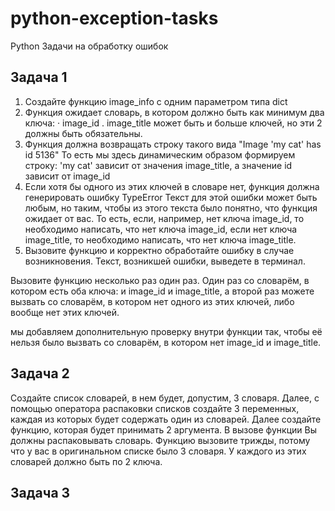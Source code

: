 # python-exception-tasks
Python Задачи на обработку ошибок

## Задача 1
1. Создайте функцию image_info с одним параметром типа dict
2. Функция ожидает словарь, в котором должно быть как
минимум два ключа:
· image_id
. image_title
может быть и больше ключей, но эти 2 должны быть обязательны.
4. Функция должна возвращать строку такого вида
"Image 'my cat' has id 5136"
То есть мы здесь динамическим образом формируем строку:
'my cat' зависит от значения image_title, а значение id зависит от image_id
6. Если хотя бы одного из этих ключей в словаре нет, функция
должна генерировать ошибку TypeError
Текст для этой ошибки может быть любым, но таким,
чтобы из этого текста было понятно, что функция ожидает от вас.
То есть, если, например, нет ключа image_id, то необходимо написать, что нет ключа image_id,
если нет ключа image_title, то необходимо написать, что нет ключа image_title.
8. Вызовите функцию и корректно обработайте ошибку в
случае возникновения. Текст, возникшей ошибки, выведете в терминал.

Вызовите функцию несколько раз один раз. 
Один раз со словарём, в котором есть оба ключа: и image_id и image_title, 
а второй раз можете вызвать со словарём, в котором нет одного из этих ключей, 
либо вообще нет этих ключей.

мы добавляем дополнительную проверку внутри функции так, 
чтобы её нельзя было вызвать со словарём, в котором нет image_id и image_title.

## Задача 2
Создайте список словарей, в нем будет, допустим, 3 словаря.
Далее, с помощью оператора распаковки списков создайте 3 переменных, каждая из которых будет содержать один из словарей.
Далее создайте функцию, которая будет принимать 2 аргумента.
В вызове функции Вы должны распаковывать словарь. 
Функцию вызовите трижды, потому что у вас в оригинальном списке было 3 словаря.
У каждого из этих словарей должно быть по 2 ключа.

## Задача 3

